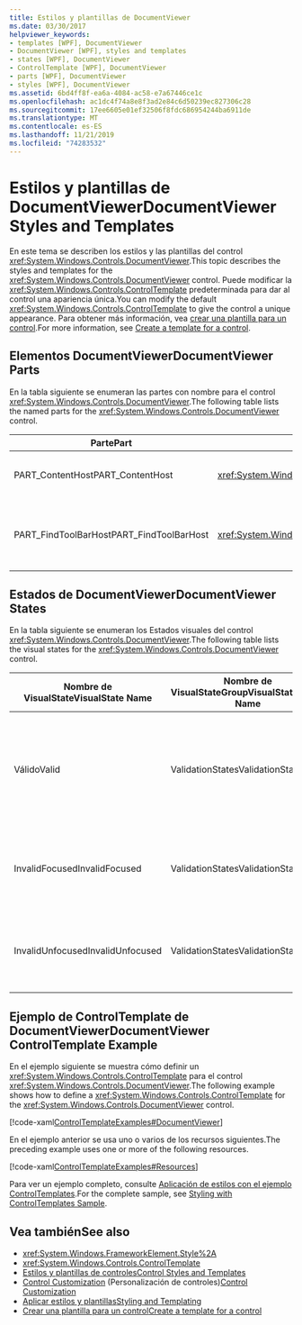 ```yaml
---
title: Estilos y plantillas de DocumentViewer
ms.date: 03/30/2017
helpviewer_keywords:
- templates [WPF], DocumentViewer
- DocumentViewer [WPF], styles and templates
- states [WPF], DocumentViewer
- ControlTemplate [WPF], DocumentViewer
- parts [WPF], DocumentViewer
- styles [WPF], DocumentViewer
ms.assetid: 6bd4ff8f-ea6a-4084-ac58-e7a67446ce1c
ms.openlocfilehash: ac1dc4f74a8e8f3ad2e84c6d50239ec827306c28
ms.sourcegitcommit: 17ee6605e01ef32506f8fdc686954244ba6911de
ms.translationtype: MT
ms.contentlocale: es-ES
ms.lasthandoff: 11/21/2019
ms.locfileid: "74283532"
---
```

# <a name="documentviewer-styles-and-templates"></a><span data-ttu-id="19a2a-102">Estilos y plantillas de DocumentViewer</span><span class="sxs-lookup"><span data-stu-id="19a2a-102">DocumentViewer Styles and Templates</span></span>
<span data-ttu-id="19a2a-103">En este tema se describen los estilos y las plantillas del control <xref:System.Windows.Controls.DocumentViewer>.</span><span class="sxs-lookup"><span data-stu-id="19a2a-103">This topic describes the styles and templates for the <xref:System.Windows.Controls.DocumentViewer> control.</span></span> <span data-ttu-id="19a2a-104">Puede modificar la <xref:System.Windows.Controls.ControlTemplate> predeterminada para dar al control una apariencia única.</span><span class="sxs-lookup"><span data-stu-id="19a2a-104">You can modify the default <xref:System.Windows.Controls.ControlTemplate> to give the control a unique appearance.</span></span> <span data-ttu-id="19a2a-105">Para obtener más información, vea [crear una plantilla para un control](../../../desktop-wpf/themes/how-to-create-apply-template.md).</span><span class="sxs-lookup"><span data-stu-id="19a2a-105">For more information, see [Create a template for a control](../../../desktop-wpf/themes/how-to-create-apply-template.md).</span></span>  
  
## <a name="documentviewer-parts"></a><span data-ttu-id="19a2a-106">Elementos DocumentViewer</span><span class="sxs-lookup"><span data-stu-id="19a2a-106">DocumentViewer Parts</span></span>  
 <span data-ttu-id="19a2a-107">En la tabla siguiente se enumeran las partes con nombre para el control <xref:System.Windows.Controls.DocumentViewer>.</span><span class="sxs-lookup"><span data-stu-id="19a2a-107">The following table lists the named parts for the <xref:System.Windows.Controls.DocumentViewer> control.</span></span>  
  
|<span data-ttu-id="19a2a-108">Parte</span><span class="sxs-lookup"><span data-stu-id="19a2a-108">Part</span></span>|<span data-ttu-id="19a2a-109">Tipo</span><span class="sxs-lookup"><span data-stu-id="19a2a-109">Type</span></span>|<span data-ttu-id="19a2a-110">Descripción</span><span class="sxs-lookup"><span data-stu-id="19a2a-110">Description</span></span>|  
|-|-|-|  
|<span data-ttu-id="19a2a-111">PART_ContentHost</span><span class="sxs-lookup"><span data-stu-id="19a2a-111">PART_ContentHost</span></span>|<xref:System.Windows.Controls.ScrollViewer>|<span data-ttu-id="19a2a-112">El contenido y el área de desplazamiento.</span><span class="sxs-lookup"><span data-stu-id="19a2a-112">The content and scrolling area.</span></span>|  
|<span data-ttu-id="19a2a-113">PART_FindToolBarHost</span><span class="sxs-lookup"><span data-stu-id="19a2a-113">PART_FindToolBarHost</span></span>|<xref:System.Windows.Controls.ContentControl>|<span data-ttu-id="19a2a-114">El cuadro de búsqueda, en la parte inferior de forma predeterminada.</span><span class="sxs-lookup"><span data-stu-id="19a2a-114">The search box, at the bottom by default.</span></span>|  
  
## <a name="documentviewer-states"></a><span data-ttu-id="19a2a-115">Estados de DocumentViewer</span><span class="sxs-lookup"><span data-stu-id="19a2a-115">DocumentViewer States</span></span>  
 <span data-ttu-id="19a2a-116">En la tabla siguiente se enumeran los Estados visuales del control <xref:System.Windows.Controls.DocumentViewer>.</span><span class="sxs-lookup"><span data-stu-id="19a2a-116">The following table lists the visual states for the <xref:System.Windows.Controls.DocumentViewer> control.</span></span>  
  
|<span data-ttu-id="19a2a-117">Nombre de VisualState</span><span class="sxs-lookup"><span data-stu-id="19a2a-117">VisualState Name</span></span>|<span data-ttu-id="19a2a-118">Nombre de VisualStateGroup</span><span class="sxs-lookup"><span data-stu-id="19a2a-118">VisualStateGroup Name</span></span>|<span data-ttu-id="19a2a-119">Descripción</span><span class="sxs-lookup"><span data-stu-id="19a2a-119">Description</span></span>|  
|-|-|-|  
|<span data-ttu-id="19a2a-120">Válido</span><span class="sxs-lookup"><span data-stu-id="19a2a-120">Valid</span></span>|<span data-ttu-id="19a2a-121">ValidationStates</span><span class="sxs-lookup"><span data-stu-id="19a2a-121">ValidationStates</span></span>|<span data-ttu-id="19a2a-122">El control utiliza la clase <xref:System.Windows.Controls.Validation> y la propiedad adjunta <xref:System.Windows.Controls.Validation.HasError%2A?displayProperty=nameWithType> es `false`.</span><span class="sxs-lookup"><span data-stu-id="19a2a-122">The control uses the <xref:System.Windows.Controls.Validation> class and the <xref:System.Windows.Controls.Validation.HasError%2A?displayProperty=nameWithType> attached property is `false`.</span></span>|  
|<span data-ttu-id="19a2a-123">InvalidFocused</span><span class="sxs-lookup"><span data-stu-id="19a2a-123">InvalidFocused</span></span>|<span data-ttu-id="19a2a-124">ValidationStates</span><span class="sxs-lookup"><span data-stu-id="19a2a-124">ValidationStates</span></span>|<span data-ttu-id="19a2a-125">La propiedad adjunta <xref:System.Windows.Controls.Validation.HasError%2A?displayProperty=nameWithType> es `true` tiene el foco.</span><span class="sxs-lookup"><span data-stu-id="19a2a-125">The <xref:System.Windows.Controls.Validation.HasError%2A?displayProperty=nameWithType> attached property is `true` has the control has focus.</span></span>|  
|<span data-ttu-id="19a2a-126">InvalidUnfocused</span><span class="sxs-lookup"><span data-stu-id="19a2a-126">InvalidUnfocused</span></span>|<span data-ttu-id="19a2a-127">ValidationStates</span><span class="sxs-lookup"><span data-stu-id="19a2a-127">ValidationStates</span></span>|<span data-ttu-id="19a2a-128">La propiedad adjunta <xref:System.Windows.Controls.Validation.HasError%2A?displayProperty=nameWithType> es `true` tiene el control no tiene el foco.</span><span class="sxs-lookup"><span data-stu-id="19a2a-128">The <xref:System.Windows.Controls.Validation.HasError%2A?displayProperty=nameWithType> attached property is `true` has the control does not have focus.</span></span>|  
  
## <a name="documentviewer-controltemplate-example"></a><span data-ttu-id="19a2a-129">Ejemplo de ControlTemplate de DocumentViewer</span><span class="sxs-lookup"><span data-stu-id="19a2a-129">DocumentViewer ControlTemplate Example</span></span>  
 <span data-ttu-id="19a2a-130">En el ejemplo siguiente se muestra cómo definir un <xref:System.Windows.Controls.ControlTemplate> para el control <xref:System.Windows.Controls.DocumentViewer>.</span><span class="sxs-lookup"><span data-stu-id="19a2a-130">The following example shows how to define a <xref:System.Windows.Controls.ControlTemplate> for the <xref:System.Windows.Controls.DocumentViewer> control.</span></span>  
  
 [!code-xaml[ControlTemplateExamples#DocumentViewer](~/samples/snippets/csharp/VS_Snippets_Wpf/ControlTemplateExamples/CS/resources/documentviewer.xaml#documentviewer)]  
  
 <span data-ttu-id="19a2a-131">En el ejemplo anterior se usa uno o varios de los recursos siguientes.</span><span class="sxs-lookup"><span data-stu-id="19a2a-131">The preceding example uses one or more of the following resources.</span></span>  
  
 [!code-xaml[ControlTemplateExamples#Resources](~/samples/snippets/csharp/VS_Snippets_Wpf/ControlTemplateExamples/CS/resources/shared.xaml#resources)]  
  
 <span data-ttu-id="19a2a-132">Para ver un ejemplo completo, consulte [Aplicación de estilos con el ejemplo ControlTemplates](https://github.com/Microsoft/WPF-Samples/tree/master/Styles%20&%20Templates/IntroToStylingAndTemplating).</span><span class="sxs-lookup"><span data-stu-id="19a2a-132">For the complete sample, see [Styling with ControlTemplates Sample](https://github.com/Microsoft/WPF-Samples/tree/master/Styles%20&%20Templates/IntroToStylingAndTemplating).</span></span>  
  
## <a name="see-also"></a><span data-ttu-id="19a2a-133">Vea también</span><span class="sxs-lookup"><span data-stu-id="19a2a-133">See also</span></span>

- <xref:System.Windows.FrameworkElement.Style%2A>
- <xref:System.Windows.Controls.ControlTemplate>
- [<span data-ttu-id="19a2a-134">Estilos y plantillas de controles</span><span class="sxs-lookup"><span data-stu-id="19a2a-134">Control Styles and Templates</span></span>](control-styles-and-templates.md)
- <span data-ttu-id="19a2a-135">[Control Customization](control-customization.md) (Personalización de controles)</span><span class="sxs-lookup"><span data-stu-id="19a2a-135">[Control Customization](control-customization.md)</span></span>
- [<span data-ttu-id="19a2a-136">Aplicar estilos y plantillas</span><span class="sxs-lookup"><span data-stu-id="19a2a-136">Styling and Templating</span></span>](../../../desktop-wpf/fundamentals/styles-templates-overview.md)
- [<span data-ttu-id="19a2a-137">Crear una plantilla para un control</span><span class="sxs-lookup"><span data-stu-id="19a2a-137">Create a template for a control</span></span>](../../../desktop-wpf/themes/how-to-create-apply-template.md)
